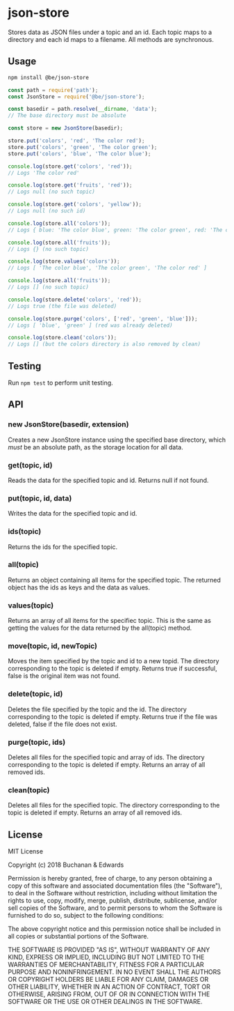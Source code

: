 # json-store

Stores data as JSON files under a topic and an id. Each topic maps to a directory and each id maps to a filename. All methods are synchronous.

## Usage

```bash
npm install @be/json-store
```

```javascript
const path = require('path');
const JsonStore = require('@be/json-store');

const basedir = path.resolve(__dirname, 'data');
// The base directory must be absolute

const store = new JsonStore(basedir);

store.put('colors', 'red', 'The color red');
store.put('colors', 'green', 'The color green');
store.put('colors', 'blue', 'The color blue');

console.log(store.get('colors', 'red'));
// Logs 'The color red'

console.log(store.get('fruits', 'red'));
// Logs null (no such topic)

console.log(store.get('colors', 'yellow'));
// Logs null (no such id)

console.log(store.all('colors'));
// Logs { blue: 'The color blue', green: 'The color green', red: 'The color red' }

console.log(store.all('fruits'));
// Logs {} (no such topic)

console.log(store.values('colors'));
// Logs [ 'The color blue', 'The color green', 'The color red' ]

console.log(store.all('fruits'));
// Logs [] (no such topic)

console.log(store.delete('colors', 'red'));
// Logs true (the file was deleted)

console.log(store.purge('colors', ['red', 'green', 'blue']));
// Logs [ 'blue', 'green' ] (red was already deleted)

console.log(store.clean('colors'));
// Logs [] (but the colors directory is also removed by clean)
```

## Testing

Run `npm test` to perform unit testing.

## API

### new JsonStore(basedir, extension)

Creates a new JsonStore instance using the specified base directory, which _must_ be an absolute path, as the storage location for all data.

### get(topic, id)

Reads the data for the specified topic and id. Returns null if not found.

### put(topic, id, data)

Writes the data for the specified topic and id.

### ids(topic)

Returns the ids for the specified topic.

### all(topic)

Returns an object containing all items for the specified topic. The returned object has the ids as keys and the data as values.

### values(topic)

Returns an array of all items for the specifiec topic. This is the same as getting the values for the data returned by the all(topic) method.

### move(topic, id, newTopic)

Moves the item specified by the topic and id to a new topid. The directory corresponding to the topic is deleted if empty. Returns true if successful, false is the original item was not found.

### delete(topic, id)

Deletes the file specified by the topic and the id. The directory corresponding to the topic is deleted if empty. Returns true if the file was deleted, false if the file does not exist.

### purge(topic, ids)

Deletes all files for the specified topic and array of ids. The directory corresponding to the topic is deleted if empty. Returns an array of all removed ids.

### clean(topic)

Deletes all files for the specified topic. The directory corresponding to the topic is deleted if empty. Returns an array of all removed ids.

## License

MIT License

Copyright (c) 2018 Buchanan & Edwards

Permission is hereby granted, free of charge, to any person obtaining a copy
of this software and associated documentation files (the "Software"), to deal
in the Software without restriction, including without limitation the rights
to use, copy, modify, merge, publish, distribute, sublicense, and/or sell
copies of the Software, and to permit persons to whom the Software is
furnished to do so, subject to the following conditions:

The above copyright notice and this permission notice shall be included in all
copies or substantial portions of the Software.

THE SOFTWARE IS PROVIDED "AS IS", WITHOUT WARRANTY OF ANY KIND, EXPRESS OR
IMPLIED, INCLUDING BUT NOT LIMITED TO THE WARRANTIES OF MERCHANTABILITY,
FITNESS FOR A PARTICULAR PURPOSE AND NONINFRINGEMENT. IN NO EVENT SHALL THE
AUTHORS OR COPYRIGHT HOLDERS BE LIABLE FOR ANY CLAIM, DAMAGES OR OTHER
LIABILITY, WHETHER IN AN ACTION OF CONTRACT, TORT OR OTHERWISE, ARISING FROM,
OUT OF OR IN CONNECTION WITH THE SOFTWARE OR THE USE OR OTHER DEALINGS IN THE
SOFTWARE.
